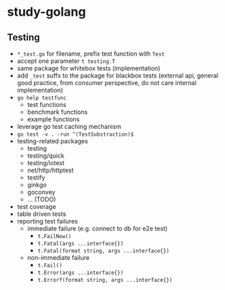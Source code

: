 # study-golang



## Testing

- `*_test.go` for filename, prefix test function with `Test`
- accept one parameter `t testing.T`
- same package for whitebox tests (implementation)
- add `_test` suffx to the package for blackbox tests (external api, general good practice, from consumer perspective, do not care internal implementation)
- `go help testfunc`
  - test functions
  - benchmark functions
  - example functions
- leverage go test caching mechanism
- `go test -v . -run ^(TestSubstraction)$`
- testing-related packages
  - testing
  - testing/quick
  - testing/iotest
  - net/http/httptest
  - testify
  - ginkgo
  - goconvey
  - ... (TODO)
- test coverage
- table driven tests
- reporting test failures
  - immediate failure (e.g. connect to db for e2e test)
    - `t.FailNow()`
    - `t.Fatal(args ...interface{})`
    - `t.Fatal(format string, args ...interface{})`
  - non-immediate failure
    - `t.Fail()`
    - `t.Error(args ...interface{})`
    - `t.Errorf(format string, args ...interface{})`